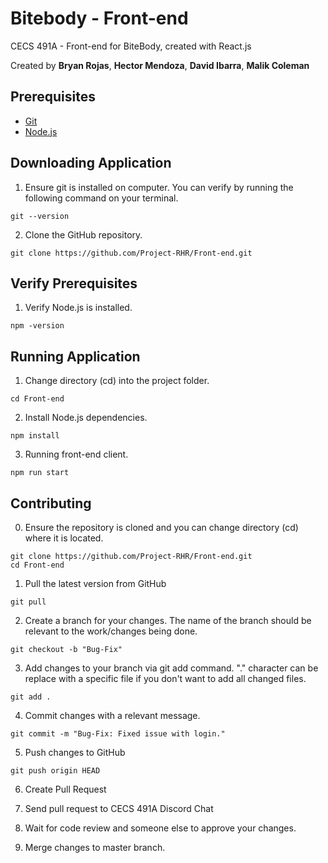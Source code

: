 # Bitebody - Front-end

CECS 491A - Front-end for BiteBody, created with React.js

Created by **Bryan Rojas**, **Hector Mendoza**, **David Ibarra**, **Malik Coleman**

## Prerequisites

* [Git](https://git-scm.com/downloads)
* [Node.js](https://nodejs.org/en/)

## Downloading Application

1. Ensure git is installed on computer. You can verify by running the following command on your terminal.
```
git --version
```
2. Clone the GitHub repository.
```
git clone https://github.com/Project-RHR/Front-end.git
```

##  Verify Prerequisites

1. Verify Node.js is installed.
```
npm -version
```

## Running Application

1. Change directory (cd) into the project folder.
```
cd Front-end
```
2. Install Node.js dependencies. 
```
npm install
```
3. Running front-end client.
```
npm run start
```

## Contributing

0. Ensure the repository is cloned and you can change directory (cd) where it is located.
```
git clone https://github.com/Project-RHR/Front-end.git
cd Front-end
```
1. Pull the latest version from GitHub
```
git pull
```
2. Create a branch for your changes. The name of the branch should be relevant to the work/changes being done.
```
git checkout -b "Bug-Fix"
```
3. Add changes to your branch via git add command. "." character can be replace with a specific file if you don't want to add all changed files.
```
git add .
```
4. Commit changes with a relevant message.
```
git commit -m "Bug-Fix: Fixed issue with login."
```
5. Push changes to GitHub
```
git push origin HEAD
```
6. Create Pull Request

7. Send pull request to CECS 491A Discord Chat

8. Wait for code review and someone else to approve your changes.

9. Merge changes to master branch.
